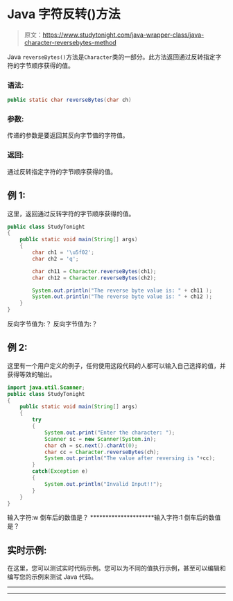 # Java 字符反转()方法

> 原文：<https://www.studytonight.com/java-wrapper-class/java-character-reversebytes-method>

Java `reverseBytes()`方法是`Character`类的一部分。此方法返回通过反转指定字符的字节顺序获得的值。

### 语法:

```java
public static char reverseBytes(char ch) 
```

### 参数:

传递的参数是要返回其反向字节值的字符值。

### 返回:

通过反转指定字符的字节顺序获得的值。

## 例 1:

这里，返回通过反转字符的字节顺序获得的值。

```java
public class StudyTonight
{  
	public static void main(String[] args)
	{  
		char ch1 = '\u5f02';  
		char ch2 = 'q';  

		char ch11 = Character.reverseBytes(ch1);  
		char ch12 = Character.reverseBytes(ch2);  

		System.out.println("The reverse byte value is: " + ch11 );  
		System.out.println("The reverse byte value is: " + ch12 );  
	}
}
```

反向字节值为:？
反向字节值为:？

## 例 2:

这里有一个用户定义的例子，任何使用这段代码的人都可以输入自己选择的值，并获得等效的输出。

```java
import java.util.Scanner; 
public class StudyTonight
{  
	public static void main(String[] args)
	{  
		try
		{
			System.out.print("Enter the character: ");  
			Scanner sc = new Scanner(System.in);         
			char ch = sc.next().charAt(0);  
			char cc = Character.reverseBytes(ch);
			System.out.println("The value after reversing is "+cc);
		}
		catch(Exception e)
		{
			System.out.println("Invalid Input!!");
		}
	}  
} 
```

输入字符:w
倒车后的数值是？
*********************输入字符:1
倒车后的数值是？

## 实时示例:

在这里，您可以测试实时代码示例。您可以为不同的值执行示例，甚至可以编辑和编写您的示例来测试 Java 代码。

* * *

* * *